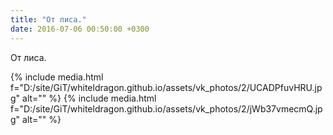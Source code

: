 ```yaml
---
title: "От лиса."
date: 2016-07-06 00:50:00 +0300
---
```


От лиса.


{% include media.html f="D:/site/GiT/whiteldragon.github.io/assets/vk_photos/2/UCADPfuvHRU.jpg" alt="" %}
{% include media.html f="D:/site/GiT/whiteldragon.github.io/assets/vk_photos/2/jWb37vmecmQ.jpg" alt="" %}
